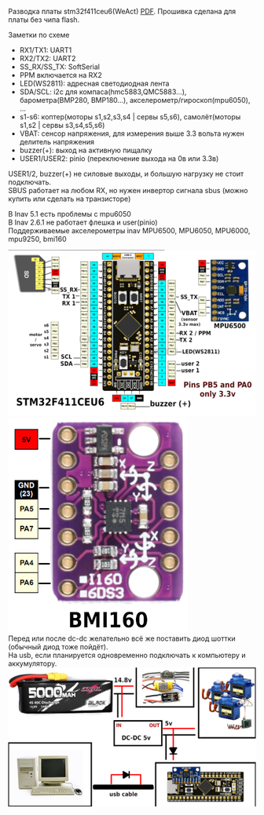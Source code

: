 Разводка платы stm32f411ceu6(WeAct) [PDF](./MiniF4x1Cx_V31.pdf). Прошивка сделана для платы без чипа flash.

Заметки по схеме  
* RX1/TX1: UART1  
* RX2/TX2: UART2  
* SS_RX/SS_TX: SoftSerial
* PPM включается на RX2
* LED(WS2811): адресная светодиодная лента  
* SDA/SCL: i2c для компаса(hmc5883,QMC5883...), барометра(BMP280, BMP180...), акселерометр/гироскоп(mpu6050), ... 	  
* s1-s6:  коптер(моторы s1,s2,s3,s4 | сервы s5,s6), самолёт(моторы s1,s2 | сервы s3,s4,s5,s6)  
* VBAT: сенсор напряжения, для измерения выше 3.3 вольта нужен делитель напряжения  
* buzzer(+): выход на активную пищалку  
* USER1/USER2: pinio (переключение выхода на 0в или 3.3в)  

USER1/2, buzzer(+) не силовые выходы, и большую нагрузку не стоит подключать.  
SBUS работает на любом RX, но нужен инвертор сигнала sbus (можно купить или сделать на транзисторе)

В Inav 5.1 есть проблемы с mpu6050   
В Inav 2.6.1 не работает флешка и user(pinio)  
Поддерживаемые акселерометры inav MPU6500, MPU6050, MPU6000, mpu9250, bmi160

![pinout](./%D1%81%D1%85%D0%B5%D0%BC%D0%B0.png)  
![pinout_bmi160](./bmi160.png)  
Перед или после dc-dc желательно всё же поставить диод шоттки (обычный диод тоже пойдёт).  
На usb, если планируется одновременно подключать к компьютеру и аккумулятору.
![pinout](./%D1%81%D1%85%D0%B5%D0%BC%D0%B03.png)
